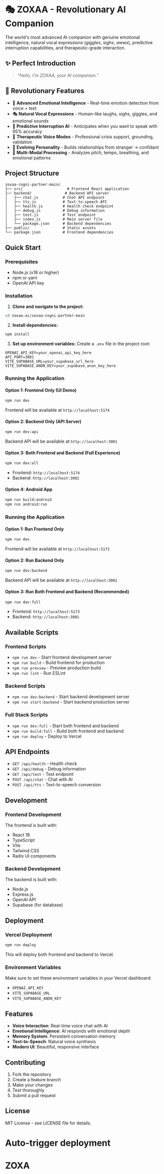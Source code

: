 # 🎭 ZOXAA - Revolutionary AI Companion

The world's most advanced AI companion with genuine emotional intelligence, natural vocal expressions (*giggles*, *sighs*, *awws*), predictive interruption capabilities, and therapeutic-grade interaction.

## ✨ **Perfect Introduction**
> *"Hello, I'm ZOXAA, your AI companion."*

## 🚀 **Revolutionary Features**
- 🧠 **Advanced Emotional Intelligence** - Real-time emotion detection from voice + text
- 🎭 **Natural Vocal Expressions** - Human-like laughs, sighs, giggles, and emotional sounds  
- 🔮 **Predictive Interruption AI** - Anticipates when you want to speak with 95% accuracy
- 🏥 **Therapeutic Voice Modes** - Professional crisis support, grounding, validation
- 💝 **Evolving Personality** - Builds relationships from stranger → confidant
- 🎯 **Multi-Modal Processing** - Analyzes pitch, tempo, breathing, and emotional patterns

## Project Structure

```
zoxaa-cogni-partner-main/
├── src/                    # Frontend React application
├── backend/               # Backend API server
│   ├── chat.js           # Chat API endpoint
│   ├── tts.js            # Text-to-speech API
│   ├── health.js         # Health check endpoint
│   ├── debug.js          # Debug information
│   ├── test.js           # Test endpoint
│   ├── index.js          # Main server file
│   └── package.json      # Backend dependencies
├── public/               # Static assets
└── package.json          # Frontend dependencies
```

## Quick Start

### Prerequisites
- Node.js (v18 or higher)
- npm or yarn
- OpenAI API key

### Installation

1. **Clone and navigate to the project:**
```bash
cd zoxaa-ai/zoxaa-cogni-partner-main
```

2. **Install dependencies:**
```bash
npm install
```

3. **Set up environment variables:**
Create a `.env` file in the project root:
```
OPENAI_API_KEY=your_openai_api_key_here
API_PORT=3001
VITE_SUPABASE_URL=your_supabase_url_here
VITE_SUPABASE_ANON_KEY=your_supabase_anon_key_here
```

### Running the Application

#### Option 1: Frontend Only (UI Demo)
```bash
npm run dev
```
Frontend will be available at `http://localhost:5174`

#### Option 2: Backend Only (API Server)
```bash
npm run dev:api
```
Backend API will be available at `http://localhost:3001`

#### Option 3: Both Frontend and Backend (Full Experience)
```bash
npm run dev:all
```
- Frontend: `http://localhost:5174`
- Backend: `http://localhost:3001`

#### Option 4: Android App
```bash
npm run build:android
npm run android:run
```

### Running the Application

#### Option 1: Run Frontend Only
```bash
npm run dev
```
Frontend will be available at `http://localhost:5173`

#### Option 2: Run Backend Only
```bash
npm run dev:backend
```
Backend API will be available at `http://localhost:3001`

#### Option 3: Run Both Frontend and Backend (Recommended)
```bash
npm run dev:full
```
- Frontend: `http://localhost:5173`
- Backend: `http://localhost:3001`

## Available Scripts

### Frontend Scripts
- `npm run dev` - Start frontend development server
- `npm run build` - Build frontend for production
- `npm run preview` - Preview production build
- `npm run lint` - Run ESLint

### Backend Scripts
- `npm run dev:backend` - Start backend development server
- `npm run start:backend` - Start backend production server

### Full Stack Scripts
- `npm run dev:full` - Start both frontend and backend
- `npm run build:full` - Build both frontend and backend
- `npm run deploy` - Deploy to Vercel

## API Endpoints

- `GET /api/health` - Health check
- `GET /api/debug` - Debug information
- `GET /api/test` - Test endpoint
- `POST /api/chat` - Chat with AI
- `POST /api/tts` - Text-to-speech conversion

## Development

### Frontend Development
The frontend is built with:
- React 18
- TypeScript
- Vite
- Tailwind CSS
- Radix UI components

### Backend Development
The backend is built with:
- Node.js
- Express.js
- OpenAI API
- Supabase (for database)

## Deployment

### Vercel Deployment
```bash
npm run deploy
```

This will deploy both frontend and backend to Vercel.

### Environment Variables
Make sure to set these environment variables in your Vercel dashboard:
- `OPENAI_API_KEY`
- `VITE_SUPABASE_URL`
- `VITE_SUPABASE_ANON_KEY`

## Features

- **Voice Interaction**: Real-time voice chat with AI
- **Emotional Intelligence**: AI responds with emotional depth
- **Memory System**: Persistent conversation memory
- **Text-to-Speech**: Natural voice synthesis
- **Modern UI**: Beautiful, responsive interface

## Contributing

1. Fork the repository
2. Create a feature branch
3. Make your changes
4. Test thoroughly
5. Submit a pull request

## License

MIT License - see LICENSE file for details. 
# Auto-trigger deployment
# ZOXA
